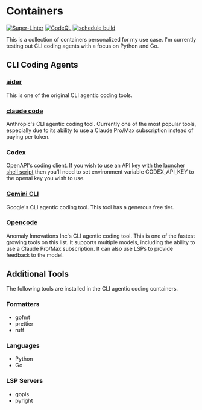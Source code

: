 # Containers

[![Super-Linter](https://github.com/burnskp/containers/actions/workflows/containers.yaml/badge.svg)](https://github.com/marketplace/actions/super-linter)
[![CodeQL](https://github.com/burnskp/containers/actions/workflows/github-code-scanning/codeql/badge.svg?branch=main)](https://github.com/burnskp/containers/actions/workflows/github-code-scanning/codeql)
[![schedule build](https://github.com/burnskp/containers/actions/workflows/schedule.yaml/badge.svg)](https://github.com/burnskp/containers/actions/workflows/schedule.yaml)

This is a collection of containers personalized for my use case. I'm currently
testing out CLI coding agents with a focus on Python and Go.

## CLI Coding Agents

### [aider](https://aider.chat/)

This is one of the original CLI agentic coding tools.

### [claude code](https://www.anthropic.com/claude-code)

Anthropic's CLI agentic coding tool. Currently one of the most popular tools,
especially due to its ability to use a Claude Pro/Max subscription instead of
paying per token.

### Codex

OpenAPI's coding client. If you wish to use an API key with the
[launcher shell script](bin/codex) then you'll need to set environment variable
CODEX_API_KEY to the openai key you wish to use.

### [Gemini CLI](https://google-gemini.github.io/gemini-cli/)

Google's CLI agentic coding tool. This tool has a generous free tier.

### [Opencode](https://opencode.ai/)

Anomaly Innovations Inc's CLI agentic coding tool. This is one of the fastest
growing tools on this list. It supports multiple models, including the ability
to use a Claude Pro/Max subscription. It can also use LSPs to provide feedback
to the model.

## Additional Tools

The following tools are installed in the CLI agentic coding containers.

### Formatters

- gofmt
- prettier
- ruff

### Languages

- Python
- Go

### LSP Servers

- gopls
- pyright
